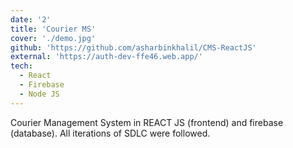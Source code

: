 ```yaml
---
date: '2'
title: 'Courier MS'
cover: './demo.jpg'
github: 'https://github.com/asharbinkhalil/CMS-ReactJS'
external: 'https://auth-dev-ffe46.web.app/'
tech:
  - React
  - Firebase
  - Node JS
---
```


Courier Management System in REACT JS (frontend) and firebase (database). All iterations of SDLC were followed.
